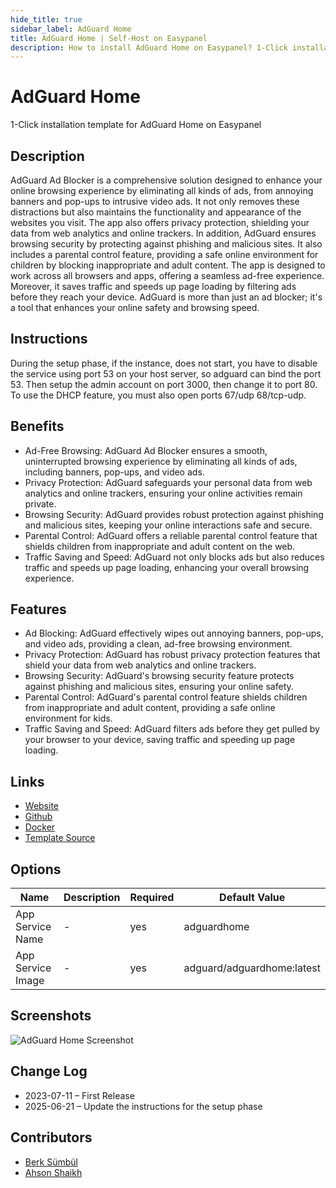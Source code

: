 ```yaml
---
hide_title: true
sidebar_label: AdGuard Home
title: AdGuard Home | Self-Host on Easypanel
description: How to install AdGuard Home on Easypanel? 1-Click installation template for AdGuard Home on Easypanel
---
```


<!-- generated -->

# AdGuard Home

1-Click installation template for AdGuard Home on Easypanel

## Description

AdGuard Ad Blocker is a comprehensive solution designed to enhance your online browsing experience by eliminating all kinds of ads, from annoying banners and pop-ups to intrusive video ads. It not only removes these distractions but also maintains the functionality and appearance of the websites you visit. The app also offers privacy protection, shielding your data from web analytics and online trackers. In addition, AdGuard ensures browsing security by protecting against phishing and malicious sites. It also includes a parental control feature, providing a safe online environment for children by blocking inappropriate and adult content. The app is designed to work across all browsers and apps, offering a seamless ad-free experience. Moreover, it saves traffic and speeds up page loading by filtering ads before they reach your device. AdGuard is more than just an ad blocker; it&#39;s a tool that enhances your online safety and browsing speed.

## Instructions

During the setup phase, if the instance, does not start, you have to disable the service using port 53 on your host server, so adguard can bind the port 53. Then setup the admin account on port 3000, then change it to port 80. To use the DHCP feature, you must also open ports 67/udp 68/tcp-udp.

## Benefits

- Ad-Free Browsing: AdGuard Ad Blocker ensures a smooth, uninterrupted browsing experience by eliminating all kinds of ads, including banners, pop-ups, and video ads.
- Privacy Protection: AdGuard safeguards your personal data from web analytics and online trackers, ensuring your online activities remain private.
- Browsing Security: AdGuard provides robust protection against phishing and malicious sites, keeping your online interactions safe and secure.
- Parental Control: AdGuard offers a reliable parental control feature that shields children from inappropriate and adult content on the web.
- Traffic Saving and Speed: AdGuard not only blocks ads but also reduces traffic and speeds up page loading, enhancing your overall browsing experience.

## Features

- Ad Blocking: AdGuard effectively wipes out annoying banners, pop-ups, and video ads, providing a clean, ad-free browsing environment.
- Privacy Protection: AdGuard has robust privacy protection features that shield your data from web analytics and online trackers.
- Browsing Security: AdGuard's browsing security feature protects against phishing and malicious sites, ensuring your online safety.
- Parental Control: AdGuard's parental control feature shields children from inappropriate and adult content, providing a safe online environment for kids.
- Traffic Saving and Speed: AdGuard filters ads before they get pulled by your browser to your device, saving traffic and speeding up page loading.

## Links

- [Website](https://adguard.com)
- [Github](https://github.com/AdguardTeam/AdGuardHome)
- [Docker](https://hub.docker.com/r/adguard/adguardhome)
- [Template Source](https://github.com/easypanel-io/templates/tree/main/templates/adguardhome)

## Options

Name | Description | Required | Default Value
-|-|-|-
App Service Name | - | yes | adguardhome
App Service Image | - | yes | adguard/adguardhome:latest

## Screenshots

![AdGuard Home Screenshot](./assets/screenshot.png)

## Change Log

- 2023-07-11 – First Release
- 2025-06-21 – Update the instructions for the setup phase

## Contributors

- [Berk Sümbül](https://berksmbl.com)
- [Ahson Shaikh](https://github.com/Ahson-Shaikh)
